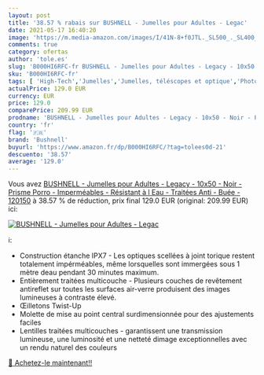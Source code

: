 ```yaml
---
layout: post
title: '38.57 % rabais sur BUSHNELL - Jumelles pour Adultes - Legac'
date: 2021-05-17 16:40:20
image: 'https://m.media-amazon.com/images/I/41N-8+f0JTL._SL500_._SL400_.jpg'
comments: true
category: ofertas
author: 'tole.es'
slug: 'B000HI6RFC-fr BUSHNELL - Jumelles pour Adultes - Legacy - 10x50 - Noir -...'
sku: 'B000HI6RFC-fr'
tags: [ 'High-Tech','Jumelles','Jumelles, téléscopes et optique','Photo et caméscopes','bushnell', ]
actualPrice: 129.0 EUR
currency: EUR
price: 129.0
comparePrice: 209.99 EUR
prodname: 'BUSHNELL - Jumelles pour Adultes - Legacy - 10x50 - Noir - Prisme Porro - Imperméables - Résistant à l Eau - Traitées Anti - Buée - 120150'
country: 'fr'
flag: '🇫🇷'
brand: 'Bushnell'
buyurl: 'https://www.amazon.fr/dp/B000HI6RFC/?tag=tolees0d-21'
descuento: '38.57'
average: '129.0'
---
```


Vous avez [BUSHNELL - Jumelles pour Adultes - Legacy - 10x50 - Noir - Prisme Porro - Imperméables - Résistant à l Eau - Traitées Anti - Buée - 120150](https://www.amazon.fr/dp/B000HI6RFC/?tag=tolees0d-21)  à  38.57 % de réduction, prix final  129.0 EUR (original: 209.99 EUR) ici:

[![BUSHNELL - Jumelles pour Adultes - Legac](https://m.media-amazon.com/images/I/41N-8+f0JTL._SL500_._SL400_.jpg)](https://www.amazon.fr/dp/B000HI6RFC/?tag=tolees0d-21)

ℹ️:

- Construction étanche IPX7 - Les optiques scellées à joint torique restent totalement impérméables, même lorsquelles sont immergées sous 1 mètre deau pendant 30 minutes maximum.
- Entièrement traitées multicouche - Plusieurs couches de revêtement antireflet sur toutes les surfaces air-verre produisent des images lumineuses à contraste élevé.
- Œilletons Twist-Up
- Molette de mise au point central surdimensionnée pour des ajustements faciles
- Lentilles traitées multicouches - garantissent une transmission lumineuse, une luminosité et une netteté dimage exceptionnelles avec un rendu naturel des couleurs

[🛒 Achetez-le maintenant!!](https://www.amazon.fr/dp/B000HI6RFC/?tag=tolees0d-21)
